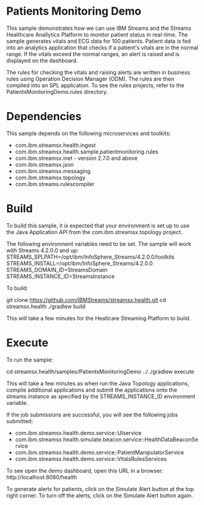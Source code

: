 # Patients Monitoring Demo

This sample demonstrates how we can use IBM Streams and the Streams Healthcare Anallytics Platform to monitor patient status in real-time.  The sample generates vitals and ECG data for 100 patients.  Patient data is fed into an analytics application that checks if a patient's vitals are in the normal range.  If the vitals exceed the normal ranges, an alert is raised and is displayed on the dashboard.

The rules for checking the vitals and raising alerts are written in business rules using Operation Decision Manager (ODM).  The rules are then compiled into an SPL application.  To see the rules projects, refer to the PatientsMonitoringDemo.rules directory.

# Dependencies

This sample depends on the following microservices and toolkits:
* com.ibm.streamsx.health.ingest
* com.ibm.streamsx.health.sample.patientmonitoring.rules
* com.ibm.streamsx.inet - version 2.7.0 and above
* com.ibm.streamsx.json
* com.ibm.streamsx.messaging
* com.ibm.streamsx.topology
* com.ibm.streams.rulescompiler

# Build 

To build this sample, it is expected that your environment is set up to use the Java Application API from the com.ibm.streamsx.topology project.

The following environment variables need to be set.  The sample will work with Streams 4.2.0.0 and up:
STREAMS_SPLPATH=/opt/ibm/InfoSphere_Streams/4.2.0.0/toolkits
STREAMS_INSTALL=/opt/ibm/InfoSphere_Streams/4.2.0.0
STREAMS_DOMAIN_ID=StreamsDomain
STREAMS_INSTANCE_ID=StreamsInstance

To build:

git clone https://github.com/IBMStreams/streamsx.health.git
cd streamsx.health
./gradlew build

This will take a few minutes for the Healtcare Streaming Platform to build.

# Execute

To run the sample:

cd streamsx.health/samples/PatientsMonitoringDemo
../../gradlew execute

This will take a few minutes as when run the Java Topology applications, compile additional applications and submit the applications onto the streams instance as specified by the STREAMS_INSTANCE_ID environment variable.

If the job submissions are successful, you will see the following jobs submitted:
* com.ibm.streamsx.health.demo.service::UIservice
* com.ibm.streamsx.health.simulate.beacon.service::HealthDataBeaconService
* com.ibm.streamsx.health.demo.service::PatientManipulatorService
* com.ibm.streamsx.health.demo.service::VitalsRulesServices

To see open the demo dashboard, open this URL in a browser:  http://localhost:8080/health

To generate alerts for patients, click on the Simulate Alert button at the top right corner.  To turn off the alerts, click on the Simulate Alert button again.
